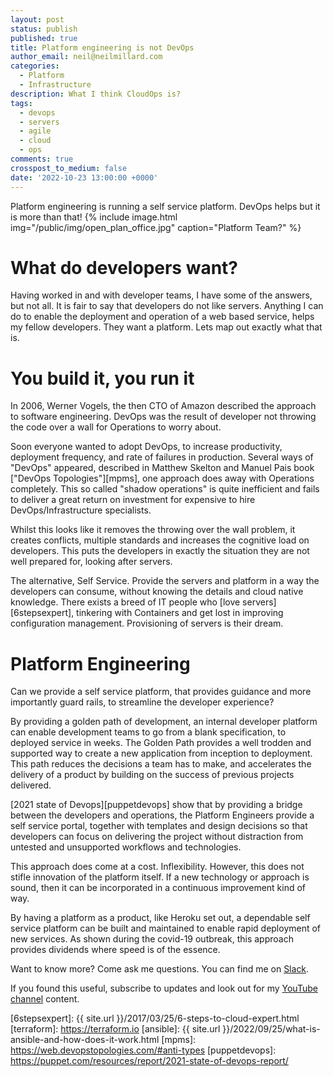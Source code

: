 ```yaml
---
layout: post
status: publish
published: true
title: Platform engineering is not DevOps
author_email: neil@neilmillard.com
categories:
  - Platform
  - Infrastructure
description: What I think CloudOps is?
tags:
  - devops
  - servers
  - agile
  - cloud
  - ops
comments: true
crosspost_to_medium: false
date: '2022-10-23 13:00:00 +0000'
---
```

Platform engineering is running a self service platform. DevOps helps but it is more than that!
{% include image.html
img="/public/img/open_plan_office.jpg"
caption="Platform Team?" %}

What do developers want?
==========
Having worked in and with developer teams, I have some of the answers, but not all.  It is fair to say that developers
do not like servers. Anything I can do to enable the deployment and operation of a web based service, helps my fellow
developers. They want a platform. Lets map out exactly what that is.

You build it, you run it
======
In 2006, Werner Vogels, the then CTO of Amazon described the approach to software engineering. DevOps was the result
of developer not throwing the code over a wall for Operations to worry about.

Soon everyone wanted to adopt DevOps, to increase productivity, deployment frequency, and rate of failures in production.
Several ways of "DevOps" appeared, described in Matthew Skelton and Manuel Pais book ["DevOps Topologies"][mpms], one
approach does away with Operations completely. This so called "shadow operations" is quite inefficient and fails to
deliver a great return on investment for expensive to hire DevOps/Infrastructure specialists.

Whilst this looks like it removes the throwing over the wall problem, it creates conflicts, multiple standards and
increases the cognitive load on developers. This puts the developers in exactly the situation they are not well
prepared for, looking after servers.

The alternative, Self Service. Provide the servers and platform in a way the developers can consume, without knowing
the details and cloud native knowledge. There exists a breed of IT people who [love servers][6stepsexpert], tinkering
with Containers and get lost in improving configuration management. Provisioning of servers is their dream.

Platform Engineering
========
Can we provide a self service platform, that provides guidance and more importantly guard rails, to streamline
the developer experience?

By providing a golden path of development, an internal developer platform can enable development teams to go from a
blank specification, to deployed service in weeks. The Golden Path provides a well trodden and supported way to create
a new application from inception to deployment. This path reduces the decisions a team has to make, and accelerates
the delivery of a product by building on the success of previous projects delivered.

[2021 state of Devops][puppetdevops] show that by providing a bridge between the developers and operations, the Platform
Engineers provide a self service portal, together with templates and design decisions so that developers can focus on
delivering the project without distraction from untested and unsupported workflows and technologies.

This approach does come at a cost. Inflexibility. However, this does not stifle innovation of the platform itself.
If a new technology or approach is sound, then it can be incorporated in a continuous improvement kind of way.

By having a platform as a product, like Heroku set out, a dependable self service platform can be built and maintained
to enable rapid deployment of new services. As shown during the covid-19 outbreak, this approach provides dividends
where speed is of the essence.

Want to know more? Come ask me questions. You can find me on [Slack]({{site.data.slack.invite}}).


If you found this useful, subscribe to updates and look out for my [YouTube channel]({{site.data.youtube.channel}}) content.

[6stepsexpert]: {{ site.url }}/2017/03/25/6-steps-to-cloud-expert.html
[terraform]: https://terraform.io
[ansible]: {{ site.url }}/2022/09/25/what-is-ansible-and-how-does-it-work.html
[mpms]: https://web.devopstopologies.com/#anti-types
[puppetdevops]: https://puppet.com/resources/report/2021-state-of-devops-report/
